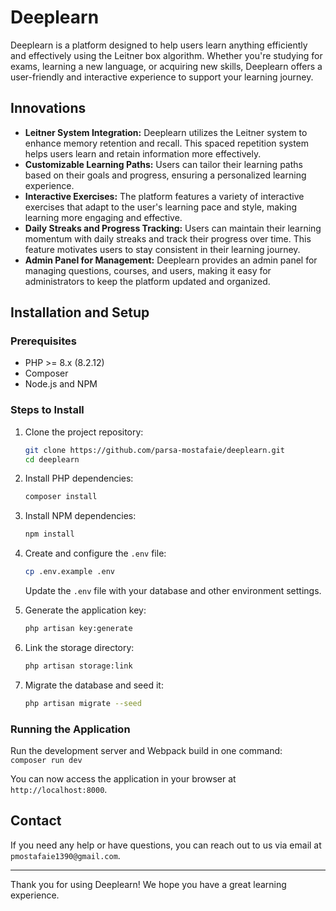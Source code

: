 # Deeplearn

Deeplearn is a platform designed to help users learn anything efficiently and effectively using the Leitner box algorithm. Whether you're studying for exams, learning a new language, or acquiring new skills, Deeplearn offers a user-friendly and interactive experience to support your learning journey.

## Innovations

-   **Leitner System Integration:** Deeplearn utilizes the Leitner system to enhance memory retention and recall. This spaced repetition system helps users learn and retain information more effectively.
-   **Customizable Learning Paths:** Users can tailor their learning paths based on their goals and progress, ensuring a personalized learning experience.
-   **Interactive Exercises:** The platform features a variety of interactive exercises that adapt to the user's learning pace and style, making learning more engaging and effective.
-   **Daily Streaks and Progress Tracking:** Users can maintain their learning momentum with daily streaks and track their progress over time. This feature motivates users to stay consistent in their learning journey.
-   **Admin Panel for Management:** Deeplearn provides an admin panel for managing questions, courses, and users, making it easy for administrators to keep the platform updated and organized.

## Installation and Setup

### Prerequisites

-   PHP >= 8.x (8.2.12)
-   Composer
-   Node.js and NPM

### Steps to Install

1. Clone the project repository:

    ```bash
    git clone https://github.com/parsa-mostafaie/deeplearn.git
    cd deeplearn
    ```

2. Install PHP dependencies:

    ```bash
    composer install
    ```

3. Install NPM dependencies:

    ```bash
    npm install
    ```

4. Create and configure the `.env` file:

    ```bash
    cp .env.example .env
    ```

    Update the `.env` file with your database and other environment settings.

5. Generate the application key:

    ```bash
    php artisan key:generate
    ```

6. Link the storage directory:

    ```bash
    php artisan storage:link
    ```

7. Migrate the database and seed it:
    ```bash
    php artisan migrate --seed
    ```

### Running the Application

Run the development server and Webpack build in one command:
`    composer run dev
   `

You can now access the application in your browser at `http://localhost:8000`.

## Contact

If you need any help or have questions, you can reach out to us via email at `pmostafaie1390@gmail.com`.

---

Thank you for using Deeplearn! We hope you have a great learning experience.

